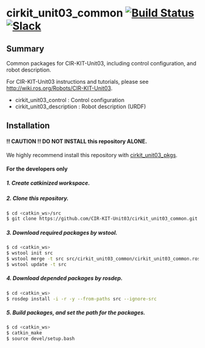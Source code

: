 # cirkit_unit03_common [![Build Status](https://travis-ci.org/CIR-KIT-Unit03/cirkit_unit03_common.svg?branch=indigo-devel)](https://travis-ci.org/CIR-KIT-Unit03/cirkit_unit03_common) [![Slack](https://img.shields.io/badge/Slack-CIR--KIT-blue.svg)](http://cir-kit.slack.com/messages/unit03_common)

## Summary
Common packages for CIR-KIT-Unit03, including control configuration, and robot description.

For CIR-KIT-Unit03 instructions and tutorials, please see http://wiki.ros.org/Robots/CIR-KIT-Unit03.

- cirkit_unit03_control : Control configuration
- cirkit_unit03_description : Robot description (URDF)

## Installation
#### **!! CAUTION !!  DO NOT INSTALL** this repository **ALONE**.  
We highly recommend install this repository with [cirkit_unit03_pkgs](https://github.com/CIR-KIT-Unit03/cirkit_unit03_pkgs).

#### For the developers only
##### 1. Create **catkinized**  workspace.
##### 2. Clone this repository.
```bash
$ cd <catkin_ws>/src
$ git clone https://github.com/CIR-KIT-Unit03/cirkit_unit03_common.git
```
##### 3. Download required packages by wstool.
```bash
$ cd <catkin_ws>
$ wstool init src
$ wstool merge -t src src/cirkit_unit03_common/cirkit_unit03_common.rosinstall
$ wstool update -t src
```
##### 4. Download depended packages by rosdep.
```bash
$ cd <catkin_ws>
$ rosdep install -i -r -y --from-paths src --ignore-src
```
##### 5. Build packages, and set the path for the packages.
```bash
$ cd <catkin_ws>
$ catkin_make
$ source devel/setup.bash
```
